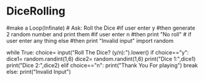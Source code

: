 # DiceRolling
#make a Loop(Infinate)
    # Ask: Roll the Dice
    #if user enter y
    #then generate 2 random number and print them
    #if user enter n
    #then print "No roll"
    # if user enter any thing else 
    #then print "Invalid input"
import random

while True:
    choice= input("Roll The Dice? (y/n):").lower()
    if choice=="y":
        dice1= random.randint(1,6)
        dice2= random.randint(1,6)
        print("Dice 1:",dice1)
        print("Dice 2:",dice2)
    elif choice=="n":
        print("Thank You For playing")
        break
    else:
        print("Invalid Input")

